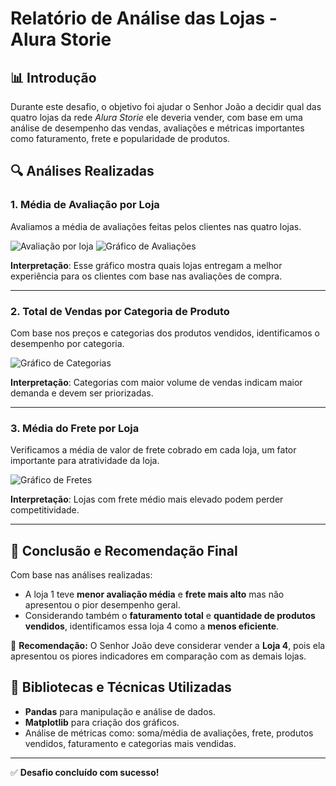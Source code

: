 
# Relatório de Análise das Lojas - Alura Storie

## 📊 Introdução
Durante este desafio, o objetivo foi ajudar o Senhor João a decidir qual das quatro lojas da rede *Alura Storie* ele deveria vender, com base em uma análise de desempenho das vendas, avaliações e métricas importantes como faturamento, frete e popularidade de produtos.

## 🔍 Análises Realizadas

### 1. Média de Avaliação por Loja
Avaliamos a média de avaliações feitas pelos clientes nas quatro lojas.

![Avaliação por loja](C:\Users\BlueShift\Desktop\desafio_alura_storie)
![Gráfico de Avaliações](Desktop/desafio_alura_storie)

**Interpretação**: Esse gráfico mostra quais lojas entregam a melhor experiência para os clientes com base nas avaliações de compra.

---

### 2. Total de Vendas por Categoria de Produto
Com base nos preços e categorias dos produtos vendidos, identificamos o desempenho por categoria.

![Gráfico de Categorias](grafico_categorias.png)

**Interpretação**: Categorias com maior volume de vendas indicam maior demanda e devem ser priorizadas.

---

### 3. Média do Frete por Loja
Verificamos a média de valor de frete cobrado em cada loja, um fator importante para atratividade da loja.

![Gráfico de Fretes](grafico_fretes.png)

**Interpretação**: Lojas com frete médio mais elevado podem perder competitividade.

---

## 📌 Conclusão e Recomendação Final
Com base nas análises realizadas:

- A loja 1 teve **menor avaliação média** e **frete mais alto** mas não apresentou o pior desempenho geral.
- Considerando também o **faturamento total** e **quantidade de produtos vendidos**, identificamos essa loja 4 como a **menos eficiente**.

🔽 **Recomendação:** O Senhor João deve considerar vender a **Loja 4**, pois ela apresentou os piores indicadores em comparação com as demais lojas.

## 📁 Bibliotecas e Técnicas Utilizadas
- **Pandas** para manipulação e análise de dados.
- **Matplotlib** para criação dos gráficos.
- Análise de métricas como: soma/média de avaliações, frete, produtos vendidos, faturamento e categorias mais vendidas.

---

✅ **Desafio concluído com sucesso!**

